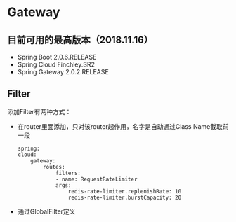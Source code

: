 # Gateway
## 目前可用的最高版本（2018.11.16）
- Spring Boot 2.0.6.RELEASE 
- Spring Cloud Finchley.SR2
- Spring Gateway 2.0.2.RELEASE
## Filter
添加Filter有两种方式：
- 在router里面添加，只对该router起作用，名字是自动通过Class Name截取前一段
    ```
    spring:
    cloud:
        gateway:
            routes:
                filters:
                - name: RequestRateLimiter
                args:
                    redis-rate-limiter.replenishRate: 10
                    redis-rate-limiter.burstCapacity: 20
    ```

- 通过GlobalFilter定义
